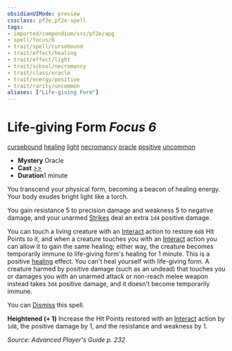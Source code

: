 ```yaml
---
obsidianUIMode: preview
cssclass: pf2e,pf2e-spell
tags:
- imported/compendium/src/pf2e/apg
- spell/focus/6
- trait/spell/cursebound
- trait/effect/healing
- trait/effect/light
- trait/school/necromancy
- trait/class/oracle
- trait/energy/positive
- trait/rarity/uncommon
aliases: ["Life-giving Form"]
---
```

# Life-giving Form *Focus 6*   
[cursebound](cursebound-apg.md)  [healing](healing.md)  [light](rules/traits/light.md)  [necromancy](necromancy.md)  [oracle](rules/traits/oracle-apg.md)  [positive](positive.md)  [uncommon](uncommon.md)  

- **Mystery** Oracle
- **Cast** [>>](chapter-9-playing-the-game.md#Actions "Two-Action") 
- **Duration**1 minute

You transcend your physical form, becoming a beacon of healing energy. Your body exudes bright light like a torch.

You gain resistance 5 to precision damage and weakness 5 to negative damage, and your unarmed [Strikes](strike.md) deal an extra `1d4` positive damage.

You can touch a living creature with an [Interact](interact.md) action to restore `6d8` Hit Points to it, and when a creature touches you with an [Interact](interact.md) action you can allow it to gain the same healing; either way, the creature becomes temporarily immune to life-giving form's healing for 1 minute. This is a positive [healing](healing.md) effect. You can't heal yourself with life-giving form. A creature harmed by positive damage (such as an undead) that touches you or damages you with an unarmed attack or non-reach melee weapon instead takes `3d4` positive damage, and it doesn't become temporarily immune.

You can [Dismiss](dismiss.md) this spell.

**Heightened (+ 1)** Increase the Hit Points restored with an [Interact](interact.md) action by `1d8`, the positive damage by 1, and the resistance and weakness by 1.

*Source: Advanced Player's Guide p. 232*